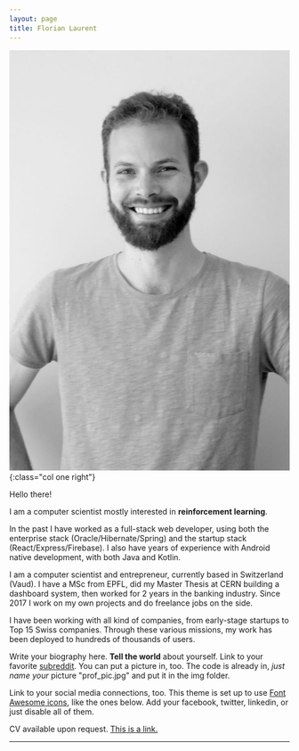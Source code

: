 ```yaml
---
layout: page
title: Florian Laurent
---
```


![Florian Laurent](img/florian-laurent.jpg){:class="col one right"}

Hello there!

I am a computer scientist mostly interested in **reinforcement learning**. 

In the past I have worked as a full-stack web developer, using both the enterprise stack (Oracle/Hibernate/Spring) and the startup stack (React/Express/Firebase). I also have years of experience with Android native development, with both Java and Kotlin.

I am a computer scientist and entrepreneur, currently based in Switzerland (Vaud). I have a MSc from EPFL, did my Master Thesis at CERN building a dashboard system, then worked for 2 years in the banking industry. Since 2017 I work on my own projects and do freelance jobs on the side.

I have been working with all kind of companies, from early-stage startups to Top 15 Swiss companies. Through these various missions, my work has been deployed to hundreds of thousands of users.


Write your biography here. **Tell the world** about yourself. Link to your favorite <a href="http://reddit.com" target="blank">subreddit</a>. You can put a picture in, too. The code is already in, _just name your_ picture "prof_pic.jpg" and put it in the img folder.

Link to your social media connections, too. This theme is set up to use <a href="http://fortawesome.github.io/Font-Awesome/" target="blank">Font Awesome icons</a>, like the ones below. Add your facebook, twitter, linkedin, or just disable all of them.

CV available upon request. [This is a link.](https://masterscrat.github.io)

---

<span class="contacticon center">
	<a href="mailto:name.surname@gmail.com"><i class="fa fa-envelope-square"></i></a>
	<a href="https://github.com/MasterScrat" target="_blank"><i class="fa fa-github-square"></i></a>
	<a href="https://www.reddit.com/user/MasterScrat/" target="_blank"><i class="fa fa-reddit-square"></i></a>
	<a href="https://twitter.com/MasterScrat" target="_blank"><i class="fa fa-twitter-square"></i></a>
	<a href="https://www.linkedin.com/in/florianlaurent/" target="_blank"><i class="fa fa-linkedin-square"></i></a>
</span>
